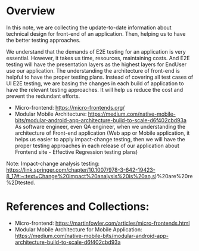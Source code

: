 # Overview
In this note, we are collecting the update-to-date information about technical design for front-end of an application.
Then, helping us to have the better testing approaches.

We understand that the demands of E2E testing for an application is very essential. However, it takes us time, resources, maintaining costs.
And E2E testing will have the presentation layers as the highest layers for EndUser use our application.
The understanding the architecture of front-end is helpful to have the proper testing plans. Instead of covering all test cases of UI E2E testing, we are basing the changes in each build of application to have the relevant testing approaches. 
It will help us reduce the cost and prevent the redundant efforts.

+ Micro-frontend: https://micro-frontends.org/
+ Modular Mobile Architecture: https://medium.com/native-mobile-bits/modular-android-app-architecture-build-to-scale-d6f402cbd93a
As software engineer, even QA engineer, when we understanding the architecture of Front-end application (Web app or Mobile application, it helps us easier to apply impact-change testing, then we will have the proper testing approaches in each release of our application about Frontend site - Effective Regression testing plans)

Note: Impact-change analysis testing: https://link.springer.com/chapter/10.1007/978-3-642-19423-8_17#:~:text=Change%20impact%20analysis%20is%20an,s)%20are%20re%2Dtested.

# References and Collections:
- Micro-frontend: https://martinfowler.com/articles/micro-frontends.html
- Modular Mobile Architecture for Mobile Application: https://medium.com/native-mobile-bits/modular-android-app-architecture-build-to-scale-d6f402cbd93a
